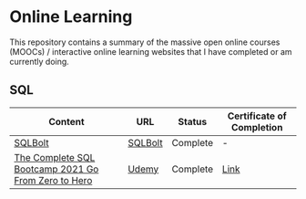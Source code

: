 # Online Learning
This repository contains a summary of the massive open online courses (MOOCs) / interactive online learning websites that I have completed or am currently doing.

## SQL

Content | URL | Status | Certificate of Completion
----------- | --------------------------------- | ----------- | --------------------------------- |
[SQLBolt](https://github.com/Sheikh-Umar/online-learning/blob/main/sqlbolt/sqlbolt-answers.sql) | [SQLBolt](https://sqlbolt.com/) | Complete | -
[The Complete SQL Bootcamp 2021 Go From Zero to Hero](https://github.com/Sheikh-Umar/online-learning/blob/main/the-complete-sql-bootcamp-2021-go-from-zero-to-hero/answer.sql) | [Udemy](https://www.udemy.com/course/the-complete-sql-bootcamp/) | Complete | [Link](https://github.com/Sheikh-Umar/sql-education/blob/main/the-complete-sql-bootcamp-2021-go-from-zero-to-hero/sheikh-umar-udemy-sql-course-certificate-of-completion.pdf)

